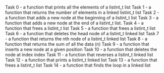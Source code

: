 Task 0 - a function that prints all the elements of a listint_t list
Task 1 - a function that returns the number of elements in a linked listint_t list
Task 2 -  a function that adds a new node at the beginning of a listint_t list
Task 3 - a function that adds a new node at the end of a listint_t list.
Task 4 -  a function that frees a listint_t list
Task 5 - a function that frees a listint_t list
Task 6 -  a function that deletes the head node of a listint_t linked list
Task 7 -  a function that returns the nth node of a listint_t linked list
Task 8 - a function that returns the sum of all the data (n)
Task 9 -  a function that inserts a new node at a given position
Task 10 -  a function that deletes the node at index index
Task 11 - a function that reverses a listint_t linked list
Task 12 -  a function that prints a listint_t linked list
Task 13 -  a function that frees a listint_t list
Task 14 - a function that finds the loop in a linked list

